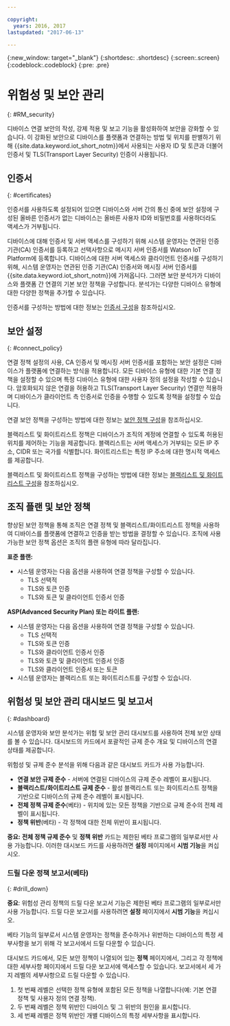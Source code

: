 ```yaml
---

copyright:
  years: 2016, 2017
lastupdated: "2017-06-13"

---
```


{:new_window: target="\_blank"}
{:shortdesc: .shortdesc}
{:screen:.screen}
{:codeblock:.codeblock}
{:pre: .pre}

# 위험성 및 보안 관리
{: #RM_security}

디바이스 연결 보안의 작성, 강제 적용 및 보고 기능을 활성화하여 보안을 강화할 수 있습니다. 이 강화된 보안으로 디바이스를 플랫폼과 연결하는 방법 및 위치를 판별하기 위해 {{site.data.keyword.iot_short_notm}}에서 사용되는 사용자 ID 및 토큰과 더불어 인증서 및 TLS(Transport Layer Security) 인증이 사용됩니다. 

## 인증서
{: #certificates}

인증서를 사용하도록 설정되어 있으면 디바이스와 서버 간의 통신 중에 보안 설정에 구성된 올바른 인증서가 없는 디바이스는 올바른 사용자 ID와 비밀번호를 사용하더라도 액세스가 거부됩니다. 

디바이스에 대해 인증서 및 서버 액세스를 구성하기 위해 시스템 운영자는 연관된 인증 기관(CA) 인증서를 등록하고 선택사항으로 메시지 서버 인증서를 Watson IoT Platform에 등록합니다.
디바이스에 대한 서버 액세스와 클라이언트 인증서를 구성하기 위해, 시스템 운영자는 연관된 인증 기관(CA) 인증서와 메시징 서버 인증서를 {{site.data.keyword.iot_short_notm}}에 가져옵니다. 그러면 보안 분석가가 디바이스와 플랫폼 간 연결의 기본 보안 정책을 구성합니다. 분석가는 다양한 디바이스 유형에 대한 다양한 정책을 추가할 수 있습니다. 

인증서를 구성하는 방법에 대한 정보는 [인증서 구성](set_up_certificates.html)을 참조하십시오. 

## 보안 설정
{: #connect_policy}

연결 정책 설정의 사용, CA 인증서 및 메시징 서버 인증서를 포함하는 보안 설정은 디바이스가 플랫폼에 연결하는 방식을 적용합니다. 모든 디바이스 유형에 대한 기본 연결 정책을 설정할 수 있으며 특정 디바이스 유형에 대한 사용자 정의 설정을 작성할 수 있습니다. 암호화되지 않은 연결을 허용하고 TLS(Transport Layer Security) 연결만 적용하며 디바이스가 클라이언트 측 인증서로 인증을 수행할 수 있도록 정책을 설정할 수 있습니다. 

연결 보안 정책을 구성하는 방법에 대한 정보는 [보안 정책 구성](set_up_policies.html)을 참조하십시오. 

블랙리스트 및 화이트리스트 정책은 디바이스가 조직의 계정에 연결할 수 있도록 허용된 위치를 제어하는 기능을 제공합니다. 블랙리스트는 서버 액세스가 거부되는 모든 IP 주소, CIDR 또는 국가를 식별합니다. 화이트리스트는 특정 IP 주소에 대한 명시적 액세스를 제공합니다.

블랙리스트 및 화이트리스트 정책을 구성하는 방법에 대한 정보는 [블랙리스트 및 화이트리스트 구성](set_up_policies.html#config_black_white)을 참조하십시오. 

## 조직 플랜 및 보안 정책
향상된 보안 정책을 통해 조직은 연결 정책 및 블랙리스트/화이트리스트 정책을 사용하여 디바이스를 플랫폼에 연결하고 인증을 받는 방법을 결정할 수 있습니다. 조직에 사용 가능한 보안 정책 옵션은 조직의 플랜 유형에 따라 달라집니다. 

**표준 플랜:**
- 시스템 운영자는 다음 옵션을 사용하여 연결 정책을 구성할 수 있습니다. 
    - TLS 선택적
    - TLS와 토큰 인증
    - TLS와 토큰 및 클라이언트 인증서 인증

**ASP(Advanced Security Plan) 또는 라이트 플랜:**
- 시스템 운영자는 다음 옵션을 사용하여 연결 정책을 구성할 수 있습니다. 
    - TLS 선택적
    - TLS와 토큰 인증
    - TLS와 클라이언트 인증서 인증
    - TLS와 토큰 및 클라이언트 인증서 인증
    - TLS와 클라이언트 인증서 또는 토큰
- 시스템 운영자는 블랙리스트 또는 화이트리스트를 구성할 수 있습니다. 

## 위험성 및 보안 관리 대시보드 및 보고서
{: #dashboard}

시스템 운영자와 보안 분석가는 위험 및 보안 관리 대시보드를 사용하여 전체 보안 상태를 볼 수 있습니다. 대시보드의 카드에서 포괄적인 규제 준수 개요 및 디바이스의 연결 상태를 제공합니다. 

위험성 및 규제 준수 분석을 위해 다음과 같은 대시보드 카드가 사용 가능합니다. 
 - **연결 보안 규제 준수** - 서버에 연결된 디바이스의 규제 준수 레벨이 표시됩니다.
 - **블랙리스트/화이트리스트 규제 준수** - 활성 블랙리스트 또는 화이트리스트 정책을 기반으로 디바이스의 규제 준수 레벨이 표시됩니다.
 - **전체 정책 규제 준수**(베타) - 위치에 있는 모든 정책을 기반으로 규제 준수의 전체 레벨이 표시됩니다.
 - **정책 위반**(베타) - 각 정책에 대한 전체 위반이 표시됩니다.

**중요:** **전체 정책 규제 준수** 및 **정책 위반** 카드는 제한된 베타 프로그램의 일부로서만 사용 가능합니다. 이러한 대시보드 카드를 사용하려면 **설정** 페이지에서 **시범 기능**을 켜십시오. 

### 드릴 다운 정책 보고서(베타)
{: #drill_down}

**중요**: 위험성 관리 정책의 드릴 다운 보고서 기능은 제한된 베타 프로그램의 일부로서만 사용 가능합니다. 드릴 다운 보고서를 사용하려면 **설정** 페이지에서 **시범 기능**을 켜십시오. 

베타 기능의 일부로서 시스템 운영자는 정책을 준수하거나 위반하는 디바이스의 특정 세부사항을 보기 위해 각 보고서에서 드릴 다운할 수 있습니다. 

대시보드 카드에서, 모든 보안 정책이 나열되어 있는 **정책** 페이지에서, 그리고 각 정책에 대한 세부사항 페이지에서 드릴 다운 보고서에 액세스할 수 있습니다. 보고서에서 세 가지 레벨의 세부사항으로 드릴 다운할 수 있습니다. 
1. 첫 번째 레벨은 선택한 정책 유형에 포함된 모든 정책을 나열합니다(예: 기본 연결 정책 및 사용자 정의 연결 정책). 
2. 두 번째 레벨은 정책 위반인 디바이스 및 그 위반의 원인을 표시합니다. 
3. 세 번째 레벨은 정책 위반인 개별 디바이스의 특정 세부사항을 표시합니다. 
